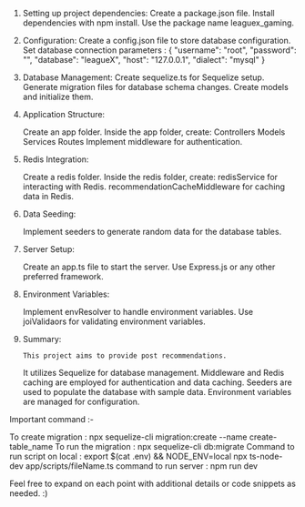 1. Setting up project dependencies:
    Create a package.json file.
    Install dependencies with npm install.
    Use the package name leaguex_gaming.
   
2. Configuration:
    Create a config.json file to store database configuration.
    Set database connection parameters :
    {
      "username": "root",
      "password": "",
      "database": "leagueX",
      "host": "127.0.0.1",
      "dialect": "mysql"
    }

3. Database Management:
     Create sequelize.ts for Sequelize setup.
     Generate migration files for database schema changes.
     Create models and initialize them.

4. Application Structure:

    Create an app folder.
    Inside the app folder, create:
        Controllers
        Models
        Services
        Routes
    Implement middleware for authentication.

5. Redis Integration:

     Create a redis folder.
     Inside the redis folder, create:
     redisService for interacting with Redis.
     recommendationCacheMiddleware for caching data in Redis.

6. Data Seeding:

   Implement seeders to generate random data for the database tables.

7. Server Setup:

    Create an app.ts file to start the server.
    Use Express.js or any other preferred framework.

8. Environment Variables:

    Implement envResolver to handle environment variables.
    Use joiValidaors for validating environment variables.

9. Summary:
    
       This project aims to provide post recommendations.
      It utilizes Sequelize for database management.
      Middleware and Redis caching are employed for authentication and data caching.
      Seeders are used to populate the database with sample data.
      Environment variables are managed for configuration.


Important command :- 

To create migration : npx sequelize-cli migration:create --name create-table_name
To run the migration : npx sequelize-cli db:migrate
Command to run script on local : export $(cat .env) && NODE_ENV=local npx ts-node-dev app/scripts/fileName.ts
command to run server : npm run dev

Feel free to expand on each point with additional details or code snippets as needed. :)




